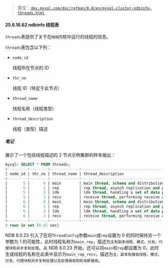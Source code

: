 > 原文：[`dev.mysql.com/doc/refman/8.0/en/mysql-cluster-ndbinfo-threads.html`](https://dev.mysql.com/doc/refman/8.0/en/mysql-cluster-ndbinfo-threads.html)

#### 25.6.16.62 ndbinfo 线程表

`threads`表提供了关于在`NDB`内核中运行的线程的信息。

`threads`表包含以下列：

+   `node_id`

    线程所在节点的 ID

+   `thr_no`

    线程 ID（特定于此节点）

+   `thread_name`

    线程名称（线程类型）

+   `thread_description`

    线程（类型）描述

##### 笔记

展示了一个包括线程描述的 2 节点示例集群的样本输出：

```sql
mysql> SELECT * FROM threads;
+---------+--------+-------------+------------------------------------------------------------------+
| node_id | thr_no | thread_name | thread_description                                               |
+---------+--------+-------------+------------------------------------------------------------------+
|       5 |      0 | main        | main thread, schema and distribution handling                    |
|       5 |      1 | rep         | rep thread, asynch replication and proxy block handling          |
|       5 |      2 | ldm         | ldm thread, handling a set of data partitions                    |
|       5 |      3 | recv        | receive thread, performing receive and polling for new receives  |
|       6 |      0 | main        | main thread, schema and distribution handling                    |
|       6 |      1 | rep         | rep thread, asynch replication and proxy block handling          |
|       6 |      2 | ldm         | ldm thread, handling a set of data partitions                    |
|       6 |      3 | recv        | receive thread, performing receive and polling for new receives  |
+---------+--------+-------------+------------------------------------------------------------------+
8 rows in set (0.01 sec)
```

NDB 8.0.23 引入了在将`ThreadConfig`参数`main`或`rep`设置为 0 的同时保持另一个参数为 1 的可能性，此时线程名称为`main_rep`，描述为`主和副本线程，模式，分发，代理块和异步复制处理`。从 NDB 8.0.23 开始，还可以将`main`和`rep`都设置为 0，此时生成线程的名称在此表中显示为`main_rep_recv`，描述为`主，副本和接收线程，模式，分发，代理块和异步复制处理以及处理接收和轮询新接收`。
